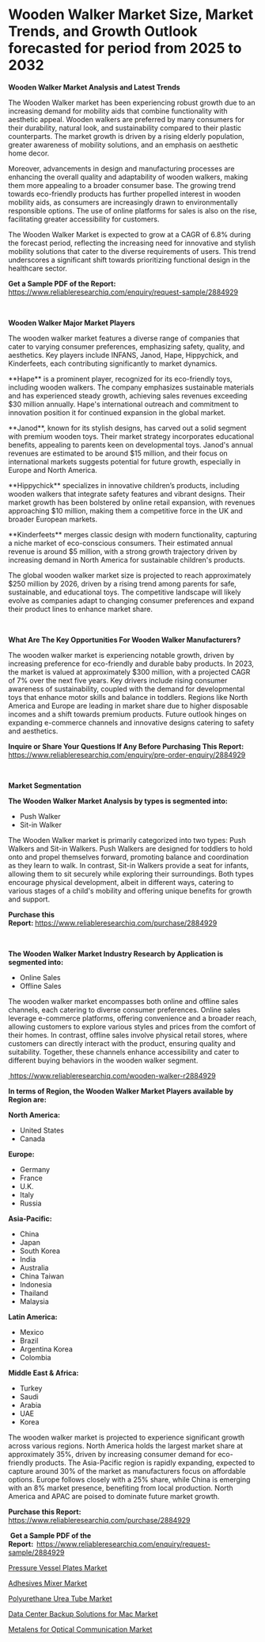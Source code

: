 <p><h1>Wooden Walker Market Size, Market Trends, and Growth Outlook forecasted for period from 2025 to 2032</h1></p><p><strong>Wooden Walker Market Analysis and Latest Trends</strong></p>
<p><p>The Wooden Walker market has been experiencing robust growth due to an increasing demand for mobility aids that combine functionality with aesthetic appeal. Wooden walkers are preferred by many consumers for their durability, natural look, and sustainability compared to their plastic counterparts. The market growth is driven by a rising elderly population, greater awareness of mobility solutions, and an emphasis on aesthetic home decor. </p><p>Moreover, advancements in design and manufacturing processes are enhancing the overall quality and adaptability of wooden walkers, making them more appealing to a broader consumer base. The growing trend towards eco-friendly products has further propelled interest in wooden mobility aids, as consumers are increasingly drawn to environmentally responsible options. The use of online platforms for sales is also on the rise, facilitating greater accessibility for customers.</p><p>The Wooden Walker Market is expected to grow at a CAGR of 6.8% during the forecast period, reflecting the increasing need for innovative and stylish mobility solutions that cater to the diverse requirements of users. This trend underscores a significant shift towards prioritizing functional design in the healthcare sector.</p></p>
<p><strong>Get a Sample PDF of the Report:&nbsp;</strong> <a href="https://www.reliableresearchiq.com/enquiry/request-sample/2884929?utm_campaign=1159&utm_medium=2&utm_source=Github&utm_content=ia&utm_term=13032025&utm_id=wooden-walker">https://www.reliableresearchiq.com/enquiry/request-sample/2884929</a></p>
<p>&nbsp;</p>
<p><strong>Wooden Walker Major Market Players</strong></p>
<p><p>The wooden walker market features a diverse range of companies that cater to varying consumer preferences, emphasizing safety, quality, and aesthetics. Key players include INFANS, Janod, Hape, Hippychick, and Kinderfeets, each contributing significantly to market dynamics.</p><p>**Hape** is a prominent player, recognized for its eco-friendly toys, including wooden walkers. The company emphasizes sustainable materials and has experienced steady growth, achieving sales revenues exceeding $30 million annually. Hape's international outreach and commitment to innovation position it for continued expansion in the global market.</p><p>**Janod**, known for its stylish designs, has carved out a solid segment with premium wooden toys. Their market strategy incorporates educational benefits, appealing to parents keen on developmental toys. Janod's annual revenues are estimated to be around $15 million, and their focus on international markets suggests potential for future growth, especially in Europe and North America.</p><p>**Hippychick** specializes in innovative children’s products, including wooden walkers that integrate safety features and vibrant designs. Their market growth has been bolstered by online retail expansion, with revenues approaching $10 million, making them a competitive force in the UK and broader European markets.</p><p>**Kinderfeets** merges classic design with modern functionality, capturing a niche market of eco-conscious consumers. Their estimated annual revenue is around $5 million, with a strong growth trajectory driven by increasing demand in North America for sustainable children's products.</p><p>The global wooden walker market size is projected to reach approximately $250 million by 2026, driven by a rising trend among parents for safe, sustainable, and educational toys. The competitive landscape will likely evolve as companies adapt to changing consumer preferences and expand their product lines to enhance market share.</p></p>
<p>&nbsp;</p>
<p><strong>What Are The Key Opportunities For Wooden Walker Manufacturers?</strong></p>
<p><p>The wooden walker market is experiencing notable growth, driven by increasing preference for eco-friendly and durable baby products. In 2023, the market is valued at approximately $300 million, with a projected CAGR of 7% over the next five years. Key drivers include rising consumer awareness of sustainability, coupled with the demand for developmental toys that enhance motor skills and balance in toddlers. Regions like North America and Europe are leading in market share due to higher disposable incomes and a shift towards premium products. Future outlook hinges on expanding e-commerce channels and innovative designs catering to safety and aesthetics.</p></p>
<p><strong>Inquire or Share Your Questions If Any Before Purchasing This Report:</strong> <a href="https://www.reliableresearchiq.com/enquiry/pre-order-enquiry/2884929?utm_campaign=1159&utm_medium=2&utm_source=Github&utm_content=ia&utm_term=13032025&utm_id=wooden-walker">https://www.reliableresearchiq.com/enquiry/pre-order-enquiry/2884929</a></p>
<p>&nbsp;</p>
<p><strong>Market Segmentation</strong></p>
<p><strong>The Wooden Walker Market Analysis by types is segmented into:</strong></p>
<p><ul><li>Push Walker</li><li>Sit-in Walker</li></ul></p>
<p><p>The Wooden Walker market is primarily categorized into two types: Push Walkers and Sit-in Walkers. Push Walkers are designed for toddlers to hold onto and propel themselves forward, promoting balance and coordination as they learn to walk. In contrast, Sit-in Walkers provide a seat for infants, allowing them to sit securely while exploring their surroundings. Both types encourage physical development, albeit in different ways, catering to various stages of a child's mobility and offering unique benefits for growth and support.</p></p>
<p><strong>Purchase this Report:&nbsp;</strong><a href="https://www.reliableresearchiq.com/purchase/2884929?utm_campaign=1159&utm_medium=2&utm_source=Github&utm_content=ia&utm_term=13032025&utm_id=wooden-walker">https://www.reliableresearchiq.com/purchase/2884929</a></p>
<p>&nbsp;</p>
<p><strong>The Wooden Walker Market Industry Research by Application is segmented into:</strong></p>
<p><ul><li>Online Sales</li><li>Offline Sales</li></ul></p>
<p><p>The wooden walker market encompasses both online and offline sales channels, each catering to diverse consumer preferences. Online sales leverage e-commerce platforms, offering convenience and a broader reach, allowing customers to explore various styles and prices from the comfort of their homes. In contrast, offline sales involve physical retail stores, where customers can directly interact with the product, ensuring quality and suitability. Together, these channels enhance accessibility and cater to different buying behaviors in the wooden walker segment.</p></p>
<p><a href="https://www.reliableresearchiq.com/wooden-walker-r2884929?utm_campaign=1159&utm_medium=2&utm_source=Github&utm_content=ia&utm_term=13032025&utm_id=wooden-walker">&nbsp;https://www.reliableresearchiq.com/wooden-walker-r2884929</a></p>
<p><strong>In terms of Region, the Wooden Walker Market Players available by Region are:</strong></p>
<p>
    <p> <strong> North America: </strong>
        <ul>
            <li>United States</li>
            <li>Canada</li>
        </ul>
        </p> 
    <p> <strong> Europe: </strong>
        <ul>
            <li>Germany</li>
            <li>France</li>
            <li>U.K.</li>
            <li>Italy</li>
            <li>Russia</li>
        </ul>
        </p> 
    <p> <strong> Asia-Pacific: </strong>
        <ul>
            <li>China</li>
            <li>Japan</li>
            <li>South Korea</li>
            <li>India</li>
            <li>Australia</li>
            <li>China Taiwan</li>
            <li>Indonesia</li>
            <li>Thailand</li>
            <li>Malaysia</li>
        </ul>
        </p> 
    <p> <strong> Latin America: </strong>
        <ul>
            <li>Mexico</li>
            <li>Brazil</li>
            <li>Argentina Korea</li>
            <li>Colombia</li>
        </ul>
        </p> 
    <p> <strong> Middle East & Africa: </strong>
        <ul>
            <li>Turkey</li>
            <li>Saudi</li>
            <li>Arabia</li>
            <li>UAE</li>
            <li>Korea</li>
        </ul>
    </p>
    </p>
<p><p>The wooden walker market is projected to experience significant growth across various regions. North America holds the largest market share at approximately 35%, driven by increasing consumer demand for eco-friendly products. The Asia-Pacific region is rapidly expanding, expected to capture around 30% of the market as manufacturers focus on affordable options. Europe follows closely with a 25% share, while China is emerging with an 8% market presence, benefiting from local production. North America and APAC are poised to dominate future market growth.</p></p>
<p><strong>Purchase this Report: </strong><a href="https://www.reliableresearchiq.com/purchase/2884929?utm_campaign=1159&utm_medium=2&utm_source=Github&utm_content=ia&utm_term=13032025&utm_id=wooden-walker">https://www.reliableresearchiq.com/purchase/2884929</a></p>
<p>&nbsp;<strong>Get a Sample PDF of the Report:&nbsp;&nbsp;</strong><a href="https://www.reliableresearchiq.com/enquiry/request-sample/2884929?utm_campaign=1159&utm_medium=2&utm_source=Github&utm_content=ia&utm_term=13032025&utm_id=wooden-walker">https://www.reliableresearchiq.com/enquiry/request-sample/2884929</a></p>
<p><strong></strong></p>
<p><p><a href="https://github.com/sarialahipff/Market-Research-Report-List-1/blob/main/pressure-vessel-plates-market.md?utm_campaign=1159&utm_medium=2&utm_source=Github&utm_content=ia&utm_term=13032025&utm_id=wooden-walker">Pressure Vessel Plates Market</a></p><p><a href="https://github.com/tamerlgwilt/Market-Research-Report-List-1/blob/main/adhesives-mixer-market.md?utm_campaign=1159&utm_medium=2&utm_source=Github&utm_content=ia&utm_term=13032025&utm_id=wooden-walker">Adhesives Mixer Market</a></p><p><a href="https://github.com/edderkoliso1/Market-Research-Report-List-1/blob/main/polyurethane-urea-tube-market.md?utm_campaign=1159&utm_medium=2&utm_source=Github&utm_content=ia&utm_term=13032025&utm_id=wooden-walker">Polyurethane Urea Tube Market</a></p><p><a href="https://github.com/rwanjamiul/Market-Research-Report-List-1/blob/main/data-center-backup-solutions-for-mac-market.md?utm_campaign=1159&utm_medium=2&utm_source=Github&utm_content=ia&utm_term=13032025&utm_id=wooden-walker">Data Center Backup Solutions for Mac Market</a></p><p><a href="https://github.com/gorbaicodaro/Market-Research-Report-List-1/blob/main/metalens-for-optical-communication-market.md?utm_campaign=1159&utm_medium=2&utm_source=Github&utm_content=ia&utm_term=13032025&utm_id=wooden-walker">Metalens for Optical Communication Market</a></p></p>